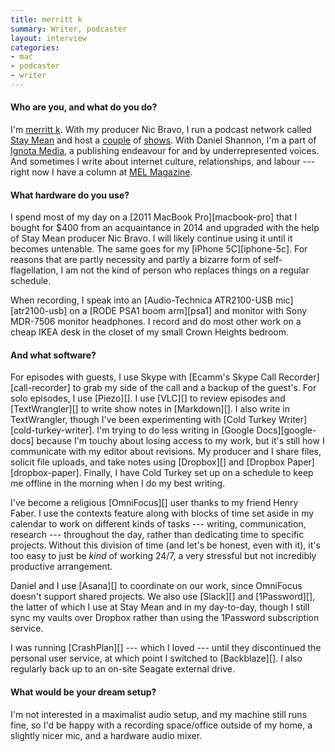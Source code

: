 ```yaml
---
title: merritt k
summary: Writer, podcaster
layout: interview
categories:
- mac
- podcaster
- writer
---
```


#### Who are you, and what do you do?

I'm [merritt k](http://merrittk.com/ "merritt's website."). With my producer Nic Bravo, I run a podcast network called [Stay Mean](https://staymean.co/ "A podcast network.") and host a [couple](http://woodlandsecrets.co/ "merritt's conversation podcast.") of [shows](http://dadfeelings.com/ "merritt's podcast about father-type figures."). With Daniel Shannon, I'm a part of [Ignota Media](https://ignota.media/ "A publishing group for underrepresented voices."), a publishing endeavour for and by underrepresented voices. And sometimes I write about internet culture, relationships, and labour --- right now I have a column at [MEL Magazine](https://melmagazine.com/@merritt_k "merritt's articles in MEL Magazine.").

#### What hardware do you use?

I spend most of my day on a [2011 MacBook Pro][macbook-pro] that I bought for $400 from an acquaintance in 2014 and upgraded with the help of Stay Mean producer Nic Bravo. I will likely continue using it until it becomes untenable. The same goes for my [iPhone 5C][iphone-5c]. For reasons that are partly necessity and partly a bizarre form of self-flagellation, I am not the kind of person who replaces things on a regular schedule. 

When recording, I speak into an [Audio-Technica ATR2100-USB mic][atr2100-usb] on a [RODE PSA1 boom arm][psa1] and monitor with Sony MDR-7506 monitor headphones. I record and do most other work on a cheap IKEA desk in the closet of my small Crown Heights bedroom.

#### And what software?

For episodes with guests, I use Skype with [Ecamm's Skype Call Recorder][call-recorder] to grab my side of the call and a backup of the guest's. For solo episodes, I use [Piezo][]. I use [VLC][] to review episodes and [TextWrangler][] to write show notes in [Markdown][]. I also write in TextWrangler, though I've been experimenting with [Cold Turkey Writer][cold-turkey-writer]. I'm trying to do less writing in [Google Docs][google-docs] because I'm touchy about losing access to my work, but it's still how I communicate with my editor about revisions. My producer and I share files, solicit file uploads, and take notes using [Dropbox][] and [Dropbox Paper][dropbox-paper]. Finally, I have Cold Turkey set up on a schedule to keep me offline in the morning when I do my best writing.

I've become a religious [OmniFocus][] user thanks to my friend Henry Faber. I use the contexts feature along with blocks of time set aside in my calendar to work on different kinds of tasks --- writing, communication, research --- throughout the day, rather than dedicating time to specific projects. Without this division of time (and let's be honest, even with it), it's too easy to just be _kind_ of working 24/7, a very stressful but not incredibly productive arrangement. 

Daniel and I use [Asana][] to coordinate on our work, since OmniFocus doesn't support shared projects. We also use [Slack][] and [1Password][], the latter of which I use at Stay Mean and in my day-to-day, though I still sync my vaults over Dropbox rather than using the 1Password subscription service.

I was running [CrashPlan][] --- which I loved --- until they discontinued the personal user service, at which point I switched to [Backblaze][]. I also regularly back up to an on-site Seagate external drive.

#### What would be your dream setup?

I'm not interested in a maximalist audio setup, and my machine still runs fine, so I'd be happy with a recording space/office outside of my home, a slightly nicer mic, and a hardware audio mixer.